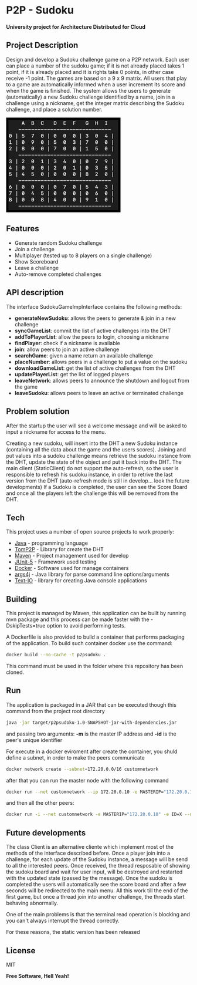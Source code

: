 # P2P - Sudoku
#### University project for Architecture Distributed for Cloud

## Project Description
Design and develop a Sudoku challenge game on a P2P network. Each user can place a number of the sudoku game; if it is not already placed takes 1 point, if it is already placed and it is rights take 0 points, in other case receive -1 point. The games are based on a 9 x 9 matrix. All users that play to a game are automatically informed when a user increment its score and when the game is finished. The system allows the users to generate (automatically) a new Sudoku challenge identified by a name, join in a challenge using a nickname, get the integer matrix describing the Sudoku challenge, and place a solution number.
<p align="left"><img src="Assets/sudoku.png" width="300" style="border: 6px solid black" /></p>



## Features

- Generate random Sudoku challenge
- Join a challenge 
- Multiplayer (tested up to 8 players on a single challenge)
- Show Scoreboard
- Leave a challenge
- Auto-remove completed challenges

## API description

The interface SudokuGameImpInterface contains the following methods:

- **generateNewSudoku**: allows the peers to generate & join in a new challenge 
- **syncGameList**: commit the list of active challenges into the DHT 
- **addToPlayerList**: allow the peers to login, choosing a nickname
- **findPlayer**: check if a nickname is available
- **join**: allow peers to join an active challenge
- **searchGame**: given a name return an available challenge
- **placeNumber**: allows peers in a challenge to put a value on the sudoku
- **downloadGameList**: get the list of active challenges from the DHT 
- **updatePlayerList**: get the list of logged players 
- **leaveNetwork**: allows peers to announce the shutdown and logout from the game
- **leaveSudoku**: allows peers to leave an active or terminated challenge

## Problem solution 
After the startup the user will see a welcome message and will be asked to input a nickname for access to the menu. 

Creating a new sudoku, will insert into the DHT a new Sudoku instance (containing all the data about the game and the users scores).
Joining and put values into a sudoku challenge means retrieve the sudoku instance from the DHT, update the state of the object and put it back into the DHT.
The main client (StaticClient) do not support the auto-refresh, so the user is responsible to refresh his sudoku instance, in order to retrive the last version from the DHT (auto-refresh mode is still in develop... look the future developments)
If a Sudoku is completed, the user can see the Score Board and once all the players left the challenge this will be removed from the DHT.

## Tech 

This project uses a number of open source projects to work properly:

- [Java] - programming language
- [TomP2P] - Library for create the DHT
- [Maven] - Project management used for develop
- [JUnit-5] - Framework used testing 
- [Docker] - Software used for manage containers
- [args4j] - Java library for parse command line options/arguments
- [Text-IO] - library for creating Java console applications

## Building 
This project is managed by Maven, this application can be built by running mvn package and this process can be made faster with the -DskipTests=true option to avoid performing tests.

A Dockerfile is also provided to build a container that performs packaging of the application. To build such container docker use the command:

```sh
docker build --no-cache -t p2psudoku . 
```

This command must be used in the folder where this repository has been cloned.

## Run

The application is packaged in a JAR that can be executed though this command from the project root directory
```sh
java -jar target/p2psudoku-1.0-SNAPSHOT-jar-with-dependencies.jar
```
and passing two arguments: **-m** is the master IP address and **-id** is the peer's unique identifier

For execute in a docker eviroment after create the container, you shuld define a subnet, in order to make the peers communicate

```sh
docker network create --subnet=172.20.0.0/16 customnetwork
```

after that you can run the master node with the following command

```sh
docker run --net customnetwork --ip 172.20.0.10 -e MASTERIP="172.20.0.10" -e ID=0 --name MASTER-PEER p2psudoku
```

and then all the other peers:

```sh
docker run -i --net customnetwork -e MASTERIP="172.20.0.10" -e ID=X --name PEER-X p2psudoku
```


## Future developments

The class Client is an alternative cliente which implement most of the methods of the interface described before. Once a player join into a challenge, for each update of the Sudoku instance, a message will be send to all the interested peers. Once received, the thread resposable of showing the sudoku board and wait for user input, will be destroyed and restarted with the updated state (passed by the message). 
Once the sudoku is completed the users will automatically see the score board and after a few seconds will be redirected to the main menu. 
All this work till the end of the first game, but once a thread join into another challenge, the threads start behaving abnormally. 

One of the main problems is that the terminal read operation is blocking and you can't always interrupt the thread correctly.

For these reasons, the static version has been released
## License

MIT

**Free Software, Hell Yeah!**

   [Java]: <https://docs.oracle.com/en/java/>
   [TomP2P]: <https://github.com/tomp2p/TomP2P>
   [Maven]: <https://github.com/apache/maven>
   [Junit-5]: <https://github.com/junit-team/junit5>
   [Docker]: <https://github.com/docker>
   [args4j]: <https://github.com/kohsuke/args4j>
   [Text-IO]: <https://github.com/beryx/text-io>
  
